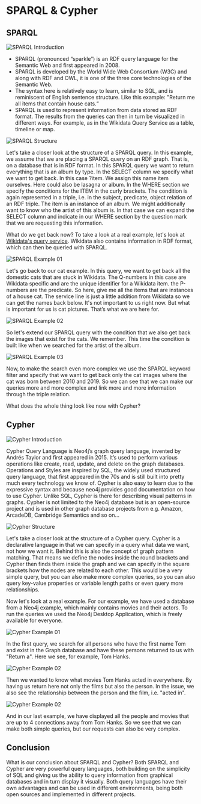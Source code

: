 # SPARQL & Cypher

## SPARQL

![SPARQL Introduction](images/sparql_slide_01.png)

- SPARQL (pronounced “sparkle”) is an RDF query language for the Semantic Web and first appeared in 2008.
- SPARQL is developed by the World Wide Web Consortium (W3C) and along with RDF and OWL, it is one of the three core technologies of the Semantic Web. 
- The syntax here is relatively easy to learn, similar to SQL, and is reminiscent of English sentence structure. Like this example: "Return me all items that contain house cats.“
- SPARQL is used to represent information from data stored as RDF format. The results from the queries can then in turn be visualized in different ways. For example, as in the Wikidata Query Service as a table, timeline or map.

![SPARQL Structure](images/sparql_slide_02.png)

Let's take a closer look at the structure of a SPARQL query. 
In this example, we assume that we are placing a SPARQL query on an RDF graph. That is, on a database that is in RDF format.
In this SPARQL query we want to return everything that is an album by type.
In the SELECT column we specify what we want to get back. In this case ?item. We assign this name item ourselves. Here could also be lasagna or album.
In the WHERE section we specify the conditions for the ITEM in the curly brackets. The condition is again represented in a triple, i.e. in the subject, predicate, object relation of an RDF triple. The item is an instance of an album.
We might additionally want to know who the artist of this album is. In that case we can expand the SELECT column and indicate in our WHERE section by the question mark that we are requesting this information.

What do we get back now? To take a look at a real example, let's look at [Wikidata's query service](https://query.wikidata.org). Wikidata also contains information in RDF format, which can then be queried with SPARQL.

![SPARQL Example 01](images/sparql_slide_04.png)

Let's go back to our cat example. 
In this query, we want to get back all the domestic cats that are stuck in Wikidata.
The Q-numbers in this case are Wikidata specific and are the unique identifier for a Wikidata item. the P-numbers are the predicate. 
So here, give me all the items that are instances of a house cat.
The service line is just a little addition from Wikidata so we can get the names back below. It's not important to us right now.
But what is important for us is cat pictures. That’s what we are here for.

![SPARQL Example 02](images/sparql_slide_05.png)

So let's extend our SPARQL query with the condition that we also get back the images that exist for the cats. We remember. This time the condition is built like when we searched for the artist of the album.

![SPARQL Example 03](images/sparql_slide_06.png)

Now, to make the search even more complex we use the SPARQL keyword filter and specify that we want to get back only the cat images where the cat was born between 2010 and 2019. So we can see that we can make our queries more and more complex and link more and more information through the triple relation.  

What does the whole thing look like now with Cypher?

## Cypher

![Cypher Introduction](images/sparql_slide_07.png)

Cypher Query Language is Neo4j’s graph query language, invented by Andrés Taylor and first appeared in 2015. 
It’s used to perform various operations like create, read, update, and delete on the graph databases. 
Operations and Styles are inspired by SQL, the widely used structured query language, that first appeared in the 70s and is still built into pretty much every technology we know of.
Cypher is also easy to learn due to the expressive syntax and because neo4j provides good documentation on how to use Cypher.
Unlike SQL, Cypher is there for describing visual patterns in graphs. 
Cypher is not limited to the Neo4j database but is an open-source project and is used in other graph database projects from e.g. Amazon, ArcadeDB, Cambridge Semantics and so on…

![Cypher Structure](images/sparql_slide_08.png)

Let's take a closer look at the structure of a Cypher query. Cypher is a declarative language in that we can specify in a query what data we want, not how we want it. 
Behind this is also the concept of graph pattern matching. That means we define the nodes inside the round brackets and Cypher then finds them inside the graph and we can specify in the square brackets how the nodes are related to each other.
This would be a very simple query, but you can also make more complex queries, so you can also query key-value properties or variable length paths or even query more relationships.

Now let's look at a real example. For our example, we have used a database from a Neo4j example, which mainly contains movies and their actors.
To run the queries we used the Neo4j Desktop Application, which is freely available for everyone.

![Cypher Example 01](images/sparql_slide_10.png)

In the first query, we search for all persons who have the first name Tom and exist in the Graph database and have these persons returned to us with "Return a".
Here we see, for example, Tom Hanks.

![Cypher Example 02](images/sparql_slide_11.png)

Then we wanted to know what movies Tom Hanks acted in everywhere. By having us return here not only the films but also the person. In the issue, we also see the relationship between the person and the film, i.e. "acted in".

![Cypher Example 02](images/sparql_slide_12.png)

And in our last example, we have displayed all the people and movies that are up to 4 connections away from Tom Hanks.
So we see that we can make both simple queries, but our requests can also be very complex.

## Conclusion

What is our conclusion about SPARQL and Cypher? 
Both SPARQL and Cypher are very powerful query languages, both building on the simplicity of SQL and giving us the ability to query information from graphical databases and in turn display it visually.
Both query languages have their own advantages and can be used in different environments, being both open sources and implemented in different projects.


